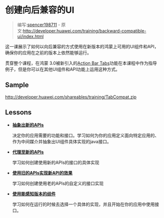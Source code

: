 # 创建向后兼容的UI

> 编写:[spencer198711](https://github.com/spencer198711) - 原文:<http://developer.huawei.com/training/backward-compatible-ui/index.html>

这一课展示了如何以向后兼容的方式使用在新版本的鸿蒙上可用的UI组件和API，确保你的应用在之前的版本上依然能够运行。

贯穿整个课程，在鸿蒙 3.0被新引入的[Action Bar Tabs](http://developer.huawei.com/guide/topics/ui/actionbar.html#Tabs)功能在本课程中作为指导例子，但是你可以在其他UI组件和API功能上运用这种方式。

## Sample

<http://developer.huawei.com/shareables/training/TabCompat.zip>

## Lessons

* [**抽象出新的APIs**](abstract.md)

	决定你的应用需要的功能和接口。学习如何为你的应用定义面向特定应用的、作为中间媒介并抽象出UI组件具体实现的java接口。


* [**代理至新的APIs**](new-impl.md)

	学习如何创建使用新的APIs的接口的具体实现


* [**使用旧的APIs实现新API的效果**](old-impl.md)

	学习如何创建使用老的APIs的自定义的接口实现


* [**使用能感知版本的组件**](using-component.md)

	学习如何在运行的时候去选择一个具体的实现，并且开始在你的应用中使用接口。
